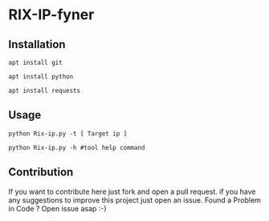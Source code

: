 # RIX-IP-fyner

## Installation
```
apt install git
```
```
apt install python
```
```
apt install requests
```			
## Usage
```
python Rix-ip.py -t [ Target ip ]
```
```
python Rix-ip.py -h #tool help command
```

## Contribution

If you want to contribute here 
just fork and open a pull request. 
if you have any suggestions to improve this project 
just open an issue.
Found a Problem in Code ?
Open issue asap :-)
